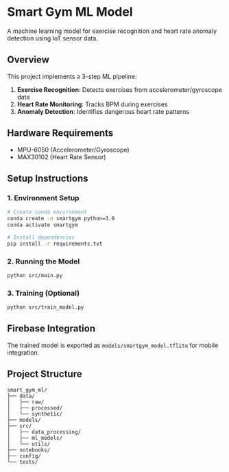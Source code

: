 # Smart Gym ML Model

A machine learning model for exercise recognition and heart rate anomaly detection using IoT sensor data.

## Overview

This project implements a 3-step ML pipeline:
1. **Exercise Recognition**: Detects exercises from accelerometer/gyroscope data
2. **Heart Rate Monitoring**: Tracks BPM during exercises
3. **Anomaly Detection**: Identifies dangerous heart rate patterns

## Hardware Requirements
- MPU-6050 (Accelerometer/Gyroscope)
- MAX30102 (Heart Rate Sensor)

## Setup Instructions

### 1. Environment Setup
```bash
# Create conda environment
conda create -n smartgym python=3.9
conda activate smartgym

# Install dependencies
pip install -r requirements.txt
```

### 2. Running the Model
```bash
python src/main.py
```

### 3. Training (Optional)
```bash
python src/train_model.py
```

## Firebase Integration

The trained model is exported as `models/smartgym_model.tflite` for mobile integration.

## Project Structure
```
smart_gym_ml/
├── data/
│   ├── raw/
│   ├── processed/
│   └── synthetic/
├── models/
├── src/
│   ├── data_processing/
│   ├── ml_models/
│   └── utils/
├── notebooks/
├── config/
└── tests/
```